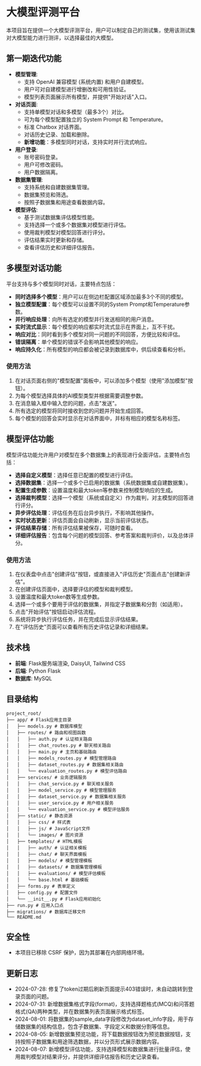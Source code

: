 # 大模型评测平台

本项目旨在提供一个大模型评测平台，用户可以制定自己的测试集，使用该测试集对大模型能力进行测评，以选择最佳的大模型。

## 第一期迭代功能

- **模型管理**:
    - 支持 OpenAI 兼容模型 (系统内置) 和用户自建模型。
    - 用户可对自建模型进行增删改和可用性验证。
    - 模型列表页面展示所有模型，并提供"开始对话"入口。
- **对话页面**:
    - 支持单模型对话和多模型（最多3个）对比。
    - 可为每个模型配置独立的 System Prompt 和 Temperature。
    - 标准 Chatbox 对话界面。
    - 对话历史记录、加载和删除。
    - **新增功能**：多模型同时对话，支持实时并行流式响应。
- **用户登录**:
    - 账号密码登录。
    - 用户可修改密码。
    - 用户数据隔离。
- **数据集管理**:
    - 支持系统和自建数据集管理。
    - 数据集预览和筛选。
    - 按照子数据集和用途查看数据内容。
- **模型评估**:
    - 基于测试数据集评估模型性能。
    - 支持选择一个或多个数据集对模型进行评估。
    - 使用裁判模型对模型回答进行评分。
    - 评估结果实时更新和存储。
    - 查看评估历史和详细评估报告。

## 多模型对话功能

平台支持与多个模型同时对话，主要特点包括：

- **同时选择多个模型**：用户可以在侧边栏配置区域添加最多3个不同的模型。
- **独立模型配置**：每个模型可以设置不同的System Prompt和Temperature参数。
- **并行响应处理**：向所有选定的模型并行发送相同的用户消息。
- **实时流式显示**：每个模型的响应都实时流式显示在界面上，互不干扰。
- **响应对比**：同时看到多个模型对同一问题的不同回答，方便比较和评估。
- **错误隔离**：单个模型的错误不会影响其他模型的响应。
- **响应持久化**：所有模型的响应都会被记录到数据库中，供后续查看和分析。

### 使用方法

1. 在对话页面右侧的"模型配置"面板中，可以添加多个模型（使用"添加模型"按钮）。
2. 为每个模型选择具体的AI模型类型并根据需要调整参数。
3. 在消息输入框中输入您的问题，点击"发送"。
4. 所有选定的模型将同时接收到您的问题并开始生成回答。
5. 每个模型的回答会实时显示在对话界面中，并标有相应的模型名称标签。

## 模型评估功能

模型评估功能允许用户对模型在多个数据集上的表现进行全面评估，主要特点包括：

- **选择自定义模型**：选择任意已配置的模型进行评估。
- **选择数据集**：选择一个或多个已启用的数据集（系统数据集或自建数据集）。
- **配置生成参数**：设置温度和最大token等参数来控制模型响应的生成。
- **选择裁判模型**：选择一个模型（系统或自定义）作为裁判，对主模型的回答进行评分。
- **异步评估处理**：评估任务在后台异步执行，不影响其他操作。
- **实时状态更新**：评估页面会自动刷新，显示当前评估状态。
- **评估结果存储**：所有评估结果被保存，可随时查看。
- **详细评估报告**：包含每个问题的模型回答、参考答案和裁判评价，以及总体评分。

### 使用方法

1. 在仪表盘中点击"创建评估"按钮，或直接进入"评估历史"页面点击"创建新评估"。
2. 在创建评估页面中，选择要评估的模型和裁判模型。
3. 设置温度和最大token数等生成参数。
4. 选择一个或多个要用于评估的数据集，并指定子数据集和分割（如适用）。
5. 点击"开始评估"按钮启动评估流程。
6. 系统将异步执行评估任务，并在完成后显示评估结果。
7. 在"评估历史"页面可以查看所有历史评估记录和详细结果。

## 技术栈

-   **前端**: Flask服务端渲染, DaisyUI, Tailwind CSS
-   **后端**: Python Flask
-   **数据库**: MySQL

## 目录结构

```
project_root/
├── app/ # Flask应用主目录
│   ├── models.py # 数据库模型
│   ├── routes/ # 路由和视图函数
│   │   ├── auth.py # 认证相关路由
│   │   ├── chat_routes.py # 聊天相关路由
│   │   ├── main.py # 主页和基础路由
│   │   ├── models_routes.py # 模型管理路由
│   │   ├── dataset_routes.py # 数据集相关路由
│   │   └── evaluation_routes.py # 模型评估路由
│   ├── services/ # 业务逻辑服务
│   │   ├── chat_service.py # 聊天相关服务
│   │   ├── model_service.py # 模型管理服务
│   │   ├── dataset_service.py # 数据集相关服务
│   │   ├── user_service.py # 用户相关服务
│   │   └── evaluation_service.py # 模型评估服务
│   ├── static/ # 静态资源
│   │   ├── css/ # 样式表
│   │   ├── js/ # JavaScript文件
│   │   └── images/ # 图片资源
│   ├── templates/ # HTML模板
│   │   ├── auth/ # 认证相关模板
│   │   ├── chat/ # 聊天界面模板
│   │   ├── models/ # 模型管理模板
│   │   ├── datasets/ # 数据集管理模板
│   │   ├── evaluations/ # 模型评估模板
│   │   └── base.html # 基础模板
│   ├── forms.py # 表单定义
│   ├── config.py # 配置文件
│   └── __init__.py # Flask应用初始化
├── run.py # 应用入口点
├── migrations/ # 数据库迁移文件
└── README.md
```

## 安全性

- 本项目已移除 CSRF 保护，因为其部署在内部网络环境。

## 更新日志

- 2024-07-28: 修复了token过期后刷新页面提示403错误时，未自动跳转到登录页面的问题。
- 2024-07-31: 新增数据集格式字段(format)，支持选择题格式(MCQ)和问答题格式(QA)两种类型，并在数据集列表页面展示格式标签。
- 2024-08-01: 将数据集的sample_data字段修改为dataset_info字段，用于存储数据集的结构信息，包含子数据集、字段定义和数据分割等信息。
- 2024-08-05: 新增数据集预览功能，将下载数据按钮改为预览数据按钮，支持按照子数据集和用途筛选数据，并以分页形式展示数据内容。
- 2024-08-07: 新增模型评估功能，支持选择模型和数据集进行批量评估，使用裁判模型对结果评分，并提供详细评估报告和历史记录查看。
